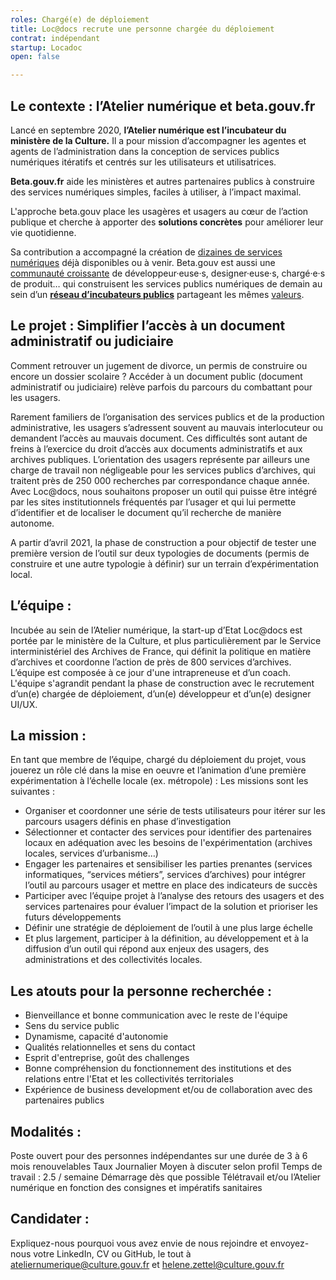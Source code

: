 ```yaml
---
roles: Chargé(e) de déploiement
title: Loc@docs recrute une personne chargée du déploiement 
contrat: indépendant
startup: Locadoc
open: false

---
```


## Le contexte : l’Atelier numérique et beta.gouv.fr

Lancé en septembre 2020, **l’Atelier numérique est l’incubateur du ministère de la Culture.** Il a pour mission d’accompagner les agentes et agents de l’administration dans la conception de services publics numériques itératifs et centrés sur les utilisateurs et utilisatrices.

**Beta.gouv.fr** aide les ministères et autres partenaires publics à construire des services numériques simples, faciles à utiliser, à l’impact maximal.

L'approche beta.gouv place les usagères et usagers au cœur de l’action publique et cherche à apporter des **solutions concrètes** pour améliorer leur vie quotidienne. 

Sa contribution a accompagné la création de [dizaines de services numériques](https://beta.gouv.fr/startups/) déjà disponibles ou à venir. Beta.gouv est aussi une [communauté croissante](https://beta.gouv.fr/communaute/) de développeur·euse·s, designer·euse·s, chargé·e·s de produit… qui construisent les services publics numériques de demain au sein d’un **[réseau d’incubateurs publics](https://beta.gouv.fr/incubateurs/)** partageant les mêmes [valeurs](https://beta.gouv.fr/approche/manifeste).

## Le projet : Simplifier l’accès à un document administratif ou judiciaire

Comment retrouver un jugement de divorce, un permis de construire ou encore un dossier scolaire ? Accéder à un document public (document administratif ou judiciaire) relève parfois du parcours du combattant pour les usagers.

Rarement familiers de l’organisation des services publics et de la production administrative, les usagers s’adressent souvent au mauvais interlocuteur ou demandent l’accès au mauvais document. Ces difficultés sont autant de freins à l’exercice du droit d’accès aux documents administratifs et aux archives publiques. L’orientation des usagers représente par ailleurs une charge de travail non négligeable pour les services publics d’archives, qui traitent près de 250 000 recherches par correspondance chaque année. 
Avec Loc@docs, nous souhaitons proposer un outil qui puisse être intégré par les sites institutionnels fréquentés par l’usager et qui lui permette d’identifier et de localiser le document qu’il recherche de manière autonome. 

A partir d’avril 2021, la phase de construction a pour objectif de tester une première version de l’outil sur deux typologies de documents (permis de construire et une autre typologie à définir) sur un terrain d’expérimentation local.

## L’équipe :

Incubée au sein de l’Atelier numérique, la start-up d’Etat Loc@docs est portée par le ministère de la Culture, et plus particulièrement par le Service interministériel des Archives de France, qui définit la politique en matière d’archives et coordonne l’action de près de 800 services d’archives. 
L’équipe est composée à ce jour d'une intrapreneuse et d’un coach. L'équipe s'agrandit pendant la phase de construction avec le recrutement d’un(e) chargée de déploiement, d’un(e) développeur et d’un(e) designer UI/UX.  

## La mission :

En tant que membre de l’équipe, chargé du déploiement du projet, vous jouerez un rôle clé dans la mise en oeuvre et l’animation d’une première expérimentation à l’échelle locale (ex. métropole) : 
Les missions sont les suivantes :
- Organiser et coordonner une série de tests utilisateurs pour itérer sur les parcours usagers définis en phase d’investigation 
- Sélectionner et contacter des services pour identifier des partenaires locaux en adéquation avec les besoins de l'expérimentation (archives locales, services d’urbanisme…)
- Engager les partenaires et sensibiliser les parties prenantes (services informatiques, “services métiers”, services d’archives) pour intégrer l’outil au parcours usager et mettre en place des indicateurs de succès
- Participer avec l’équipe projet à l’analyse des retours des usagers et des services partenaires pour évaluer l’impact de la solution et prioriser les futurs développements
- Définir une stratégie de déploiement de l’outil à une plus large échelle
- Et plus largement, participer à la définition, au développement et à la diffusion d’un outil qui répond aux enjeux des usagers, des administrations et des collectivités locales. 


## Les atouts pour la personne recherchée :

- Bienveillance et bonne communication avec le reste de l'équipe
- Sens du service public
- Dynamisme, capacité d'autonomie
- Qualités relationnelles et sens du contact
- Esprit d'entreprise, goût des challenges
- Bonne compréhension du fonctionnement des institutions et des relations entre l'Etat et les collectivités territoriales
- Expérience de business development et/ou de collaboration avec des partenaires publics

## Modalités :

Poste ouvert pour des personnes indépendantes sur une durée de 3 à 6 mois renouvelables
Taux Journalier Moyen à discuter selon profil
Temps de travail : 2.5 / semaine
Démarrage dès que possible
Télétravail et/ou l’Atelier numérique en fonction des consignes et impératifs sanitaires

## Candidater :

Expliquez-nous pourquoi vous avez envie de nous rejoindre et envoyez-nous votre LinkedIn, CV ou GitHub, le tout à ateliernumerique@culture.gouv.fr et helene.zettel@culture.gouv.fr
